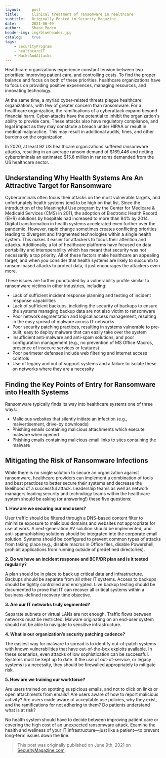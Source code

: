 ```yaml
---
layout: 	post
title:  	Clinical treatment of ransomware in healthcare
subtitle: 	Originally Posted in Security Magazine
date:   	2021-06-09
author: 	Shane Peden
header-img: img/blueheader.jpg
catalog: 	true
tags:
    - SecurityProgram
    - healthcareIT
    - HacksAndAttacks
---
```


Healthcare organizations experience constant tension between two priorities: improving patient care, and controlling costs. To find the proper balance and focus on both of these priorities, healthcare organizations have to focus on providing positive experiences, managing resources, and innovating technology.

At the same time, a myriad cyber-related threats plague healthcare organizations, with few of greater concern than ransomware. For a healthcare organization, the ramifications of a cyberattack expand beyond financial harm. Cyber-attacks have the potential to inhibit the organization's ability to provide care. These attacks also have regulatory compliance, and legal impact as they may constitute a breach under HIPAA or result in medical malpractice. This may result in additional audits, fines, and other burdens on the organization.

In 2020, at least 92 US healthcare organizations suffered ransomware attacks, resulting in an average ransom demand of $169,446 and netting cybercriminals an estimated $15.6 million in ransoms demanded from the US healthcare sector.

## Understanding Why Health Systems Are An Attractive Target for Ransomware

Cybercriminals often focus their attacks on the most vulnerable targets, and unfortunately health systems tend to be high on that list. Since the introduction of the Meaningful Use program by the Center for Medicare & Medicaid Services (CMS) in 2011, the adoption of Electronic Health Record (EHR) solutions by hospitals had increased to more than 94% by 2014. Digital transformation in health systems accelerated even further over the pandemic. However, rapid change sometimes creates conflicting priorities leading to divergent and fragmented technologies within a single health system. This makes it easier for attackers to focus their attention and attacks. Additionally, a lot of healthcare platforms have focused on data portability and interoperability which has meant that security was not necessarily a top priority. All of these factors make healthcare an appealing target, and when you consider that health systems are likely to succumb to ransom-based attacks to protect data, it just encourages the attackers even more.

These issues are further punctuated by a vulnerability profile similar to ransomware victims in other industries, including:

* Lack of sufficient incident response planning and testing of incident response capabilities
* Lack of sufficient backups, including the security of backups to ensure the systems managing backup data are not also victim to ransomware
* Poor network segmentation and logical access management, resulting in the easy spread of malware across IT networks.
* Poor security patching practices, resulting in systems vulnerable to pre-built, easy to deploy malware that can easily take over the system
* Insufficient anti-malware and anti-spam solutions, and poor configuration management (e.g., no prevention of MS Office Macros, presence of insecure services or features)
* Poor perimeter defenses include web filtering and internet access controls
* Use of legacy and out of support systems and a failure to isolate these on networks where they are a necessity

## Finding the Key Points of Entry for Ransomware into Health Systems

Ransomware typically finds its way into healthcare systems one of three ways:

* Malicious websites that silently initiate an infection (e.g., malvertisement, drive-by downloads)
* Phishing emails containing malicious attachments which execute malware when opened
* Phishing emails containing malicious email links to sites containing the malware

## Mitigating the Risk of Ransomware Infections

While there is no single solution to secure an organization against ransomware, healthcare providers can implement a combination of tools and best practices to better secure their systems and decrease the likelihood of a successful attack. Leadership teams as well as network managers leading security and technology teams within the healthcare system should be asking (or answering!) these five questions:

**1. How are we securing our end users?**

User traffic should be filtered through a DNS-based content filter to minimize exposure to malicious domains and websites not appropriate for use at work. A next-generation AV solution should be implemented, and anti-spam/phishing solutions should be integrated into the corporate email solution. Systems should be configured to prevent common types of attacks from taking place (e.g., disable macros in Office files, disable Powershell, prohibit applications from running outside of predefined directories).

**2. Do we have an incident response and BCP/DR plan and is it tested regularly?**

A plan should be in place to back up critical data and infrastructure. Backups should be separate from all other IT systems. Access to backups should be tightly controlled and encrypted. Live backup testing should be documented to prove that IT can recover all critical systems within a business-defined recovery time objective.

**3. Are our IT networks truly segmented?**

Separate subnets or virtual LANs are not enough. Traffic flows between networks must be restricted. Malware originating on an end-user system should not be able to navigate to sensitive infrastructure.

**4. What is our organization’s security patching cadence?**

The easiest way for malware to spread is to identify out-of-patch systems with known vulnerabilities that have out-of-the-box exploits available. In these scenarios, even attacks of low sophistication can be successful. Systems must be kept up to date. If the use of out-of-service, or legacy systems is a necessity, they should be firewalled appropriately to mitigate risk.

**5.  How are we training our workforce?**

Are users trained on spotting suspicious emails, and not to click on links or open attachments from emails? Are users aware of how to report malicious activity? Are users made aware of acceptable use policies, why they exist, and the ramifications for not adhering to them? Do patients understand what is at risk?

No health system should have to decide between improving patient care or covering the high cost of an unexpected ransomware attack. Examine the health and wellness of your IT infrastructure—just like a patient—to prevent long-term issues down the line.

> This post was originally published on June 9th, 2021 on [SecurityMagazine.com](https://www.securitymagazine.com/articles/95381-clinical-treatment-of-ransomware-in-healthcare).

